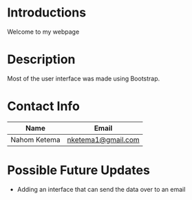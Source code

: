 # Introductions
Welcome to my webpage

# Description
Most of the user interface was made using Bootstrap.

# Contact Info

Name          | Email
--------------|-------------
Nahom Ketema  |  nketema1@gmail.com

# Possible Future Updates
- Adding an interface that can send the data over to an email